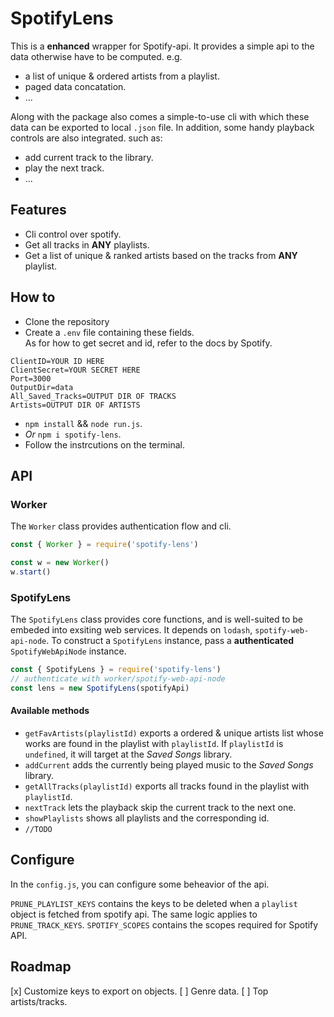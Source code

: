 # SpotifyLens

This is a **enhanced** wrapper for Spotify-api. It provides a simple api to the data otherwise have to be computed.
e.g.

- a list of unique & ordered artists from a playlist.
- paged data concatation.
- ...

Along with the package also comes a simple-to-use cli with which these data can be exported to local `.json` file. In addition, some handy playback controls are also integrated.
such as:

- add current track to the library.
- play the next track.
- ...

## Features

- Cli control over spotify.
- Get all tracks in **ANY** playlists.
- Get a list of unique & ranked artists based on the tracks from **ANY** playlist.

## How to

- Clone the repository
- Create a `.env` file containing these fields.  
  As for how to get secret and id, refer to the docs by Spotify.

```
ClientID=YOUR ID HERE
ClientSecret=YOUR SECRET HERE
Port=3000
OutputDir=data
All_Saved_Tracks=OUTPUT DIR OF TRACKS
Artists=OUTPUT DIR OF ARTISTS
```

- `npm install` && `node run.js`.
- _Or_ `npm i spotify-lens`.
- Follow the instrcutions on the terminal.

## API

### Worker

The `Worker` class provides authentication flow and cli.

```javascript
const { Worker } = require('spotify-lens')

const w = new Worker()
w.start()
```

### SpotifyLens

The `SpotifyLens` class provides core functions, and is well-suited to be embeded into exsiting web services. It depends on `lodash`, `spotify-web-api-node`. To construct a `SpotifyLens` instance, pass a **authenticated** `SpotifyWebApiNode` instance.

```javascript
const { SpotifyLens } = require('spotify-lens')
// authenticate with worker/spotify-web-api-node
const lens = new SpotifyLens(spotifyApi)
```

#### Available methods

- `getFavArtists(playlistId)` exports a ordered & unique artists list whose works are found in the playlist with `playlistId`.
  If `playlistId` is `undefined`, it will target at the _Saved Songs_ library.
- `addCurrent` adds the currently being played music to the _Saved Songs_ library.
- `getAllTracks(playlistId)` exports all tracks found in the playlist with `playlistId`.
- `nextTrack` lets the playback skip the current track to the next one.
- `showPlaylists` shows all playlists and the corresponding id.
- `//TODO`


## Configure

In the `config.js`, you can configure some beheavior of the api.

`PRUNE_PLAYLIST_KEYS` contains the keys to be deleted when a `playlist` object is fetched from spotify api.
The same logic applies to `PRUNE_TRACK_KEYS`.
`SPOTIFY_SCOPES` contains the scopes required for Spotify API.


## Roadmap

[x] Customize keys to export on objects.
[ ] Genre data.
[ ] Top artists/tracks.
